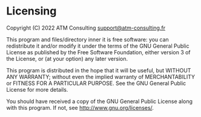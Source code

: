 # Licensing

Copyright (C) 2022 ATM Consulting <support@atm-consulting.fr>

This program and files/directory inner it is free software: you can
redistribute it and/or modify it under the terms of the
GNU General Public License as published by
the Free Software Foundation, either version 3 of the License, or
(at your option) any later version.

This program is distributed in the hope that it will be useful,
but WITHOUT ANY WARRANTY; without even the implied warranty of
MERCHANTABILITY or FITNESS FOR A PARTICULAR PURPOSE.  See the
GNU General Public License for more details.

You should have received a copy of the GNU General Public License
along with this program.  If not, see <http://www.gnu.org/licenses/>.

